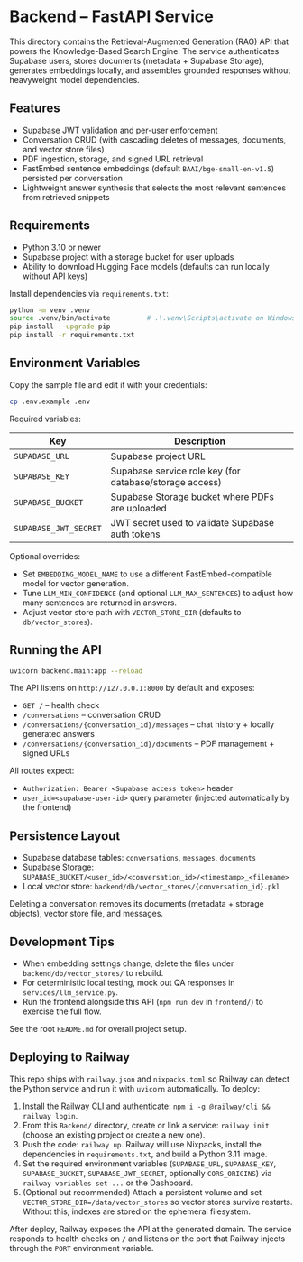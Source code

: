 # Backend – FastAPI Service

This directory contains the Retrieval-Augmented Generation (RAG) API that powers the Knowledge-Based Search Engine. The service authenticates Supabase users, stores documents (metadata + Supabase Storage), generates embeddings locally, and assembles grounded responses without heavyweight model dependencies.

## Features

- Supabase JWT validation and per-user enforcement
- Conversation CRUD (with cascading deletes of messages, documents, and vector store files)
- PDF ingestion, storage, and signed URL retrieval
- FastEmbed sentence embeddings (default `BAAI/bge-small-en-v1.5`) persisted per conversation
- Lightweight answer synthesis that selects the most relevant sentences from retrieved snippets

## Requirements

- Python 3.10 or newer
- Supabase project with a storage bucket for user uploads
- Ability to download Hugging Face models (defaults can run locally without API keys)

Install dependencies via `requirements.txt`:

```bash
python -m venv .venv
source .venv/bin/activate         # .\.venv\Scripts\activate on Windows
pip install --upgrade pip
pip install -r requirements.txt
```

## Environment Variables

Copy the sample file and edit it with your credentials:

```bash
cp .env.example .env
```

Required variables:

| Key | Description |
| --- | --- |
| `SUPABASE_URL` | Supabase project URL |
| `SUPABASE_KEY` | Supabase service role key (for database/storage access) |
| `SUPABASE_BUCKET` | Supabase Storage bucket where PDFs are uploaded |
| `SUPABASE_JWT_SECRET` | JWT secret used to validate Supabase auth tokens |

Optional overrides:

- Set `EMBEDDING_MODEL_NAME` to use a different FastEmbed-compatible model for vector generation.
- Tune `LLM_MIN_CONFIDENCE` (and optional `LLM_MAX_SENTENCES`) to adjust how many sentences are returned in answers.
- Adjust vector store path with `VECTOR_STORE_DIR` (defaults to `db/vector_stores`).

## Running the API

```bash
uvicorn backend.main:app --reload
```

The API listens on `http://127.0.0.1:8000` by default and exposes:

- `GET /` – health check
- `/conversations` – conversation CRUD
- `/conversations/{conversation_id}/messages` – chat history + locally generated answers
- `/conversations/{conversation_id}/documents` – PDF management + signed URLs

All routes expect:

- `Authorization: Bearer <Supabase access token>` header
- `user_id=<supabase-user-id>` query parameter (injected automatically by the frontend)

## Persistence Layout

- Supabase database tables: `conversations`, `messages`, `documents`
- Supabase Storage: `SUPABASE_BUCKET/<user_id>/<conversation_id>/<timestamp>_<filename>`
- Local vector store: `backend/db/vector_stores/{conversation_id}.pkl`

Deleting a conversation removes its documents (metadata + storage objects), vector store file, and messages.

## Development Tips

- When embedding settings change, delete the files under `backend/db/vector_stores/` to rebuild.
- For deterministic local testing, mock out QA responses in `services/llm_service.py`.
- Run the frontend alongside this API (`npm run dev` in `frontend/`) to exercise the full flow.

See the root `README.md` for overall project setup.

## Deploying to Railway

This repo ships with `railway.json` and `nixpacks.toml` so Railway can detect the Python service and run it with `uvicorn` automatically. To deploy:

1. Install the Railway CLI and authenticate: `npm i -g @railway/cli && railway login`.
2. From this `Backend/` directory, create or link a service: `railway init` (choose an existing project or create a new one).
3. Push the code: `railway up`. Railway will use Nixpacks, install the dependencies in `requirements.txt`, and build a Python 3.11 image.
4. Set the required environment variables (`SUPABASE_URL`, `SUPABASE_KEY`, `SUPABASE_BUCKET`, `SUPABASE_JWT_SECRET`, optionally `CORS_ORIGINS`) via `railway variables set ...` or the Dashboard.
5. (Optional but recommended) Attach a persistent volume and set `VECTOR_STORE_DIR=/data/vector_stores` so vector stores survive restarts. Without this, indexes are stored on the ephemeral filesystem.

After deploy, Railway exposes the API at the generated domain. The service responds to health checks on `/` and listens on the port that Railway injects through the `PORT` environment variable.
